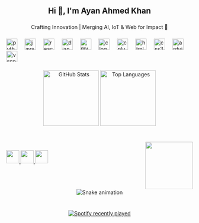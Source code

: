 <h2 align="center">Hi 👋, I'm Ayan Ahmed Khan</h2>

###

<p align="center">Crafting Innovation | Merging AI, IoT & Web for Impact 🚀</p>

###

<div align="left">
  <img src="https://cdn.jsdelivr.net/gh/devicons/devicon/icons/python/python-original.svg" height="30" alt="python logo" />
  <img width="12" />
  <img src="https://cdn.jsdelivr.net/gh/devicons/devicon/icons/javascript/javascript-original.svg" height="30" alt="javascript logo" />
  <img width="12" />
  <img src="https://cdn.jsdelivr.net/gh/devicons/devicon/icons/react/react-original.svg" height="30" alt="react logo" />
  <img width="12" />
  <img src="https://cdn.jsdelivr.net/gh/devicons/devicon/icons/django/django-plain.svg" height="30" alt="django logo" />
  <img width="12" />
  <img src="https://cdn.jsdelivr.net/gh/devicons/devicon/icons/mysql/mysql-original.svg" height="30" alt="mysql logo" />
  <img width="12" />
  <img src="https://cdn.jsdelivr.net/gh/devicons/devicon/icons/c/c-original.svg" height="30" alt="c logo" />
  <img width="12" />
  <img src="https://cdn.jsdelivr.net/gh/devicons/devicon/icons/cplusplus/cplusplus-original.svg" height="30" alt="cplusplus logo" />
  <img width="12" />
  <img src="https://cdn.jsdelivr.net/gh/devicons/devicon/icons/html5/html5-original.svg" height="30" alt="html5 logo" />
  <img width="12" />
  <img src="https://cdn.jsdelivr.net/gh/devicons/devicon/icons/css3/css3-original.svg" height="30" alt="css3 logo" />
  <img width="12" />
  <img src="https://cdn.jsdelivr.net/gh/devicons/devicon/icons/arduino/arduino-original.svg" height="30" alt="arduino logo" />
  <img width="12" />
  <img src="https://cdn.jsdelivr.net/gh/devicons/devicon/icons/vscode/vscode-original.svg" height="30" alt="vscode logo" />
</div>

###

<div align="center">
  <img src="https://github-readme-stats.vercel.app/api?username=AyanAhmedKhan&show_icons=true&theme=dracula&hide_border=false&include_all_commits=true&count_private=true" height="150" alt="GitHub Stats" />
  <img src="https://github-readme-stats.vercel.app/api/top-langs/?username=AyanAhmedKhan&layout=compact&theme=dracula&hide_border=false&card_width=320&langs_count=8" height="150" alt="Top Languages" />
</div>

###

<br clear="both">
<img align="right" height="128" src="https://clintbird.com/images/posts/2017/gifs-2.gif" />

###

<div align="left">
  <a href="https://www.linkedin.com/in/ayanahmedkhan/" target="_blank">
    <img src="https://img.shields.io/static/v1?message=LinkedIn&logo=linkedin&label=&color=0077B5&logoColor=white&labelColor=&style=for-the-badge" height="35" />
  </a>
  <a href="mailto:ayanpthan768@gmail.com">
    <img src="https://img.shields.io/static/v1?message=Gmail&logo=gmail&label=&color=D14836&logoColor=white&labelColor=&style=for-the-badge" height="35" />
  </a>
  <a href="https://ayanahmedkhan.live/" target="_blank">
    <img src="https://img.shields.io/static/v1?message=Portfolio&logo=About.me&label=&color=00A8E8&logoColor=white&labelColor=&style=for-the-badge" height="35" />
  </a>
</div>

###

<br clear="both">

<div align="center">
  <img src="https://raw.githubusercontent.com/AyanAhmedKhan/AyanAhmedKhan/output/snake.svg" alt="Snake animation" />
</div>

###

<br clear="both">

<div align="center">
  <a href="https://open.spotify.com/user/your_spotify_user_id">
    <img src="https://spotify-recently-played-readme.vercel.app/api?user=your_spotify_user_id&count=2&unique=true" alt="Spotify recently played" />
  </a>
</div>
